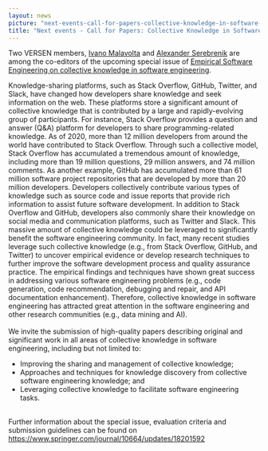 ```yaml
---
layout: news
picture: "next-events-call-for-papers-collective-knowledge-in-software-engineering.jpeg"
title: "Next events - Call for Papers: Collective Knowledge in Software Engineering"
---
```


<p>
<style type="text/css"><!--td {border: 1px solid #ccc;}br {mso-data-placement:same-cell;}-->
</style>
Two VERSEN members, <a href="http://www.ivanomalavolta.com">Ivano Malavolta</a> and <a href="https://www.win.tue.nl/~aserebre/">Alexander Serebrenik</a> are among the co-editors of the upcoming special issue of <a href="https://emsejournal.github.io/special_issues/2020_Collective_Knowledge_in_Software_Engineering.html">Empirical Software Engineering on collective knowledge in software engineering</a>.</p>

<p>Knowledge-sharing platforms, such as Stack Overflow, GitHub, Twitter, and Slack, have changed how developers share knowledge and seek information on the web. These platforms store a significant amount of collective knowledge that is contributed by a large and rapidly-evolving group of participants. For instance, Stack Overflow provides a question and answer (Q&amp;A) platform for developers to share programming-related knowledge. As of 2020, more than 12 million developers from around the world have contributed to Stack Overflow. Through such a collective model, Stack Overflow has accumulated a tremendous amount of knowledge, including more than 19 million questions, 29 million answers, and 74 million comments. As another example, GitHub has accumulated more than 61 million software project repositories that are developed by more than 20 million developers. Developers collectively contribute various types of knowledge such as source code and issue reports that provide rich information to assist future software development. In addition to Stack Overflow and GitHub, developers also commonly share their knowledge on social media and communication platforms, such as Twitter and Slack. This massive amount of collective knowledge could be leveraged to significantly benefit the software engineering community. In fact, many recent studies leverage such collective knowledge (e.g., from Stack Overflow, GitHub, and Twitter) to uncover empirical evidence or develop research techniques to further improve the software development process and quality assurance practice. The empirical findings and techniques have shown great success in addressing various software engineering problems (e.g., code generation, code recommendation, debugging and repair, and API documentation enhancement). Therefore, collective knowledge in software engineering has attracted great attention in the software engineering and other research communities (e.g., data mining and AI).<br />
<br />
We invite the submission of high-quality papers describing original and significant work in all areas of collective knowledge in software engineering, including but not limited to:</p>

<ul>
	<li>Improving the sharing and management of collective knowledge;</li>
	<li>Approaches and techniques for knowledge discovery from collective software engineering knowledge; and</li>
	<li>Leveraging collective knowledge to facilitate software engineering tasks.</li>
</ul>

<p><br />
Further information about the special issue, evaluation criteria and submission guidelines can be found on <a href="https://www.springer.com/journal/10664/updates/18201592">https://www.springer.com/journal/10664/updates/18201592</a></p>

		